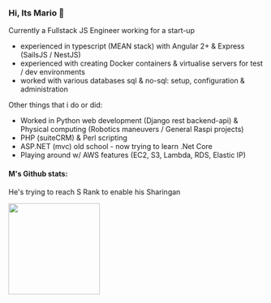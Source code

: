 ### Hi, Its Mario 👋

Currently a Fullstack JS Engineer working for a start-up

* experienced in typescript (MEAN stack) with Angular 2+ & Express (SailsJS / NestJS)
* experienced with creating Docker containers & virtualise servers for test / dev environments
* worked with various databases sql & no-sql: setup, configuration & administration

Other things that i do or did:
* Worked in Python web development (Django rest backend-api) & Physical computing (Robotics maneuvers / General Raspi projects)
* PHP (suiteCRM) & Perl scripting
* ASP.NET (mvc) old school - now trying to learn .Net Core
* Playing around w/ AWS features (EC2, S3, Lambda, RDS, Elastic IP)

<h4>M's Github stats:</h4>
<p>He's trying to reach S Rank to enable his Sharingan</p>
<img height="180em" src="https://github-readme-stats.vercel.app/api?username=mgarci201&show_icons=true&hide_border=true&&count_private=true&include_all_commits=true" />

<!--
**mgarci201/mgarci201** is a ✨ _special_ ✨ repository because its `README.md` (this file) appears on your GitHub profile.

Here are some ideas to get you started:

- 🔭 I’m currently working on ...
- 🌱 I’m currently learning ...
- 👯 I’m looking to collaborate on ...
- 🤔 I’m looking for help with ...
- 💬 Ask me about ...
- 📫 How to reach me: ...
- 😄 Pronouns: ...
- ⚡ Fun fact: ...
-->
